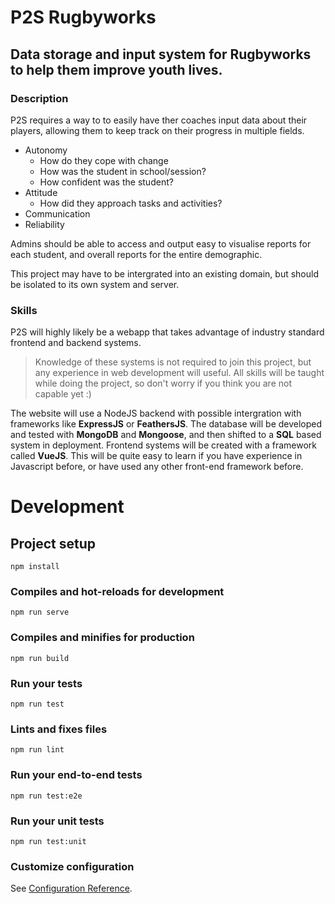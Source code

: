 # P2S Rugbyworks
## Data storage and input system for Rugbyworks to help them improve youth lives.

### Description
P2S requires a way to to easily have ther coaches input data about their players, allowing them to keep track on their progress in multiple fields.
- Autonomy
  - How do they cope with change
  - How was the student in school/session?
  - How confident was the student?
- Attitude
  - How did they approach tasks and activities?
- Communication
- Reliability

Admins should be able to access and output easy to visualise reports for each student, and overall reports for the entire demographic.

This project may have to be intergrated into an existing domain, but should be isolated to its own system and server.

### Skills
P2S will highly likely be a webapp that takes advantage of industry standard frontend and backend systems.
> Knowledge of these systems is not required to join this project, but any experience in web development will useful.
> All skills will be taught while doing the project, so don't worry if you think you are not capable yet :)

The website will use a NodeJS backend with possible intergration with frameworks like **ExpressJS** or **FeathersJS**.
The database will be developed and tested with **MongoDB** and **Mongoose**, and then shifted to a **SQL** based system in deployment.
Frontend systems will be created with a framework called **VueJS**. This will be quite easy to learn if you have experience in Javascript before, or have used any other front-end framework before.

# Development

## Project setup
```
npm install
```

### Compiles and hot-reloads for development
```
npm run serve
```

### Compiles and minifies for production
```
npm run build
```

### Run your tests
```
npm run test
```

### Lints and fixes files
```
npm run lint
```

### Run your end-to-end tests
```
npm run test:e2e
```

### Run your unit tests
```
npm run test:unit
```

### Customize configuration
See [Configuration Reference](https://cli.vuejs.org/config/).
